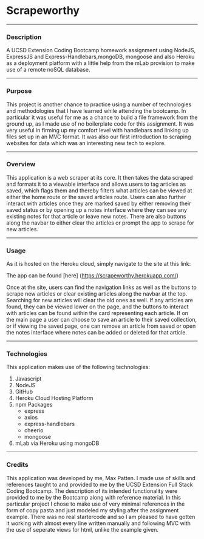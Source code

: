 # Scrapeworthy
---

### Description
A UCSD Extension Coding Bootcamp homework assignment using NodeJS, ExpressJS and Express-Handlebars,mongoDB, mongoose and also Heroku as a deployment platform with a little help from the mLab provision to make use of a remote noSQL database.

---

### Purpose
This project is another chance to practice using a number of technologies and methodologies that I have learned while attending the bootcamp. In particular it was useful for me as a chance to build a file framework from the ground up, as I made use of no boilerplate code for this assignment. It was very useful in firming up my comfort level with handlebars and linking up files set up in an MVC format. It was also our first introduction to scraping websites for data which was an interesting new tech to explore.

---

### Overview

This application is a web scraper at its core. It then takes the data scraped and formats it to a viewable interface and allows users to tag articles as saved, which flags them and thereby filters what articles can be viewed at either the home route or the saved articles route. Users can also further interact with articles once they are marked saved by either removing their saved status or by opening up a notes interface where they can see any existing notes for that article or leave new notes. There are also buttons along the navbar to either clear the articles or prompt the app to scrape for new articles.

---

### Usage

As it is hosted on the Heroku cloud, simply navigate to the site at this link:

The app can be found [here] (https://scrapeworthy.herokuapp.com/)

Once at the site, users can find the navigation links as well as the buttons to scrape new articles or clear existing articles along the navbar at the top. Searching for new articles will clear the old ones as well. If any articles are found, they can be viewed lower on the page, and the buttons to interact with articles can be found within the card representing each article. If on the main page a user can choose to save an article to their saved collection, or if viewing the saved page, one can remove an article from saved or open the notes interface where notes can be added or deleted for that article.

---

### Technologies
This application makes use of the following technologies:

1. Javascript
2. NodeJS
3. GitHub
4. Heroku Cloud Hosting Platform
5. npm Packages
    * express
    * axios
    * express-handlebars
    * cheerio
    * mongoose
6. mLab via Heroku using mongoDB

---

### Credits 
This application was developed by me, Max Patten. I made use of skills and references taught to and provided to me by the UCSD Extension Full Stack Coding Bootcamp. The description of its intended functionality were provided to me by the Bootcamp along with reference material. In this particular project I chose to make use of very minimal references in the form of copy pasta and just modeled my styling after the assignment example. There was no real startercode and so I am pleased to have gotten it working with almost every line written manually and following MVC with the use of seperate views for html, unlike the example given.
